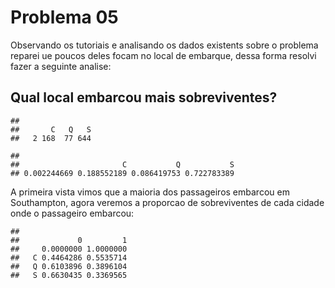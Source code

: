 Problema 05
========================================================
Observando os tutoriais e analisando os dados existents sobre o problema reparei ue poucos deles focam no local de embarque, dessa forma resolvi fazer a seguinte analise:

Qual local embarcou mais sobreviventes?
--------------------------------------------------------




```
## 
##       C   Q   S 
##   2 168  77 644
```

```
## 
##                       C           Q           S 
## 0.002244669 0.188552189 0.086419753 0.722783389
```
A primeira vista vimos que a maioria dos passageiros embarcou em Southampton, agora veremos a proporcao de sobreviventes de cada cidade onde o passageiro embarcou:


```
##    
##             0         1
##     0.0000000 1.0000000
##   C 0.4464286 0.5535714
##   Q 0.6103896 0.3896104
##   S 0.6630435 0.3369565
```








